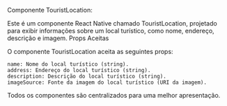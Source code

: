 Componente TouristLocation:

Este é um componente React Native chamado TouristLocation, projetado para exibir informações sobre um local turístico, como nome, endereço, descrição e imagem.
Props Aceitas

O componente TouristLocation aceita as seguintes props:

    name: Nome do local turístico (string).
    address: Endereço do local turístico (string).
    description: Descrição do local turístico (string).
    imageSource: Fonte da imagem do local turístico (URI da imagem).

Todos os componentes são centralizados para uma melhor apresentação.
